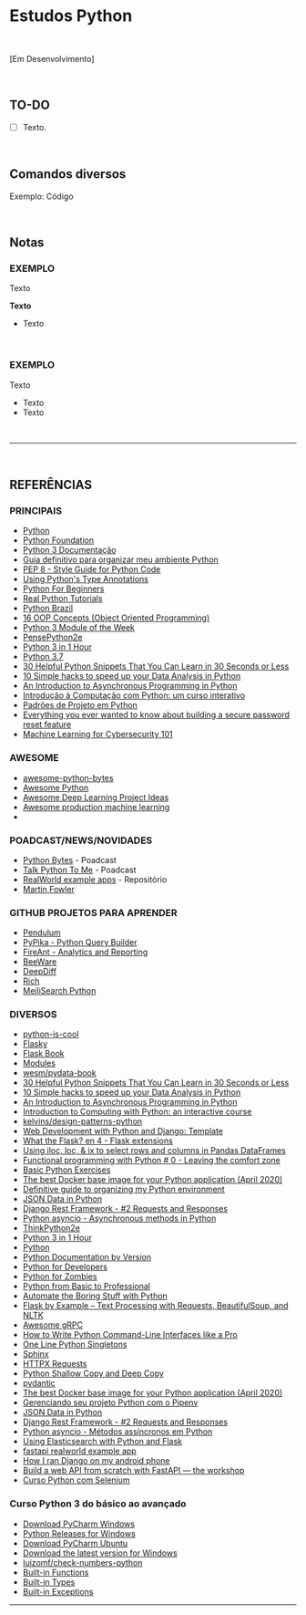 # Estudos Python

</br>

[Em Desenvolvimento]

</br>

## TO-DO

- [ ] Texto.

<br />

## Comandos diversos

Exemplo: Código

<br />

## Notas

### EXEMPLO
Texto

**Texto**
- Texto

</br>

### EXEMPLO
Texto

- Texto
- Texto

</br>

***  

</br>
 
## REFERÊNCIAS

### PRINCIPAIS

- [Python](https://www.python.org/)
- [Python Foundation](https://pyfound.blogspot.com/)
- [Python 3 Documentação](https://docs.python.org/pt-br/3/glossary.html)
- [Guia definitivo para organizar meu ambiente Python](https://medium.com/welcome-to-the-django/guia-definitivo-para-organizar-meu-ambiente-python-a16e2479b753)
- [PEP 8 - Style Guide for Python Code](https://www.python.org/dev/peps/pep-0008/)
- [Using Python's Type Annotations](https://dev.to/dstarner/using-pythons-type-annotations-4cfe)
- [Python For Beginners](https://www.python.org/about/gettingstarted/)
- [Real Python Tutorials](https://realpython.com/)
- [Python Brazil](https://wiki.python.org.br/PythonBrasil)
- [16 OOP Concepts (Object Oriented Programming)](https://medium.com/@TDamiao/16-conceitos-poo-programa%C3%A7%C3%A3o-orientada-a-objeto-6cdc72ac3ee2)
- [Python 3 Module of the Week](https://pymotw.com/3/)
- [PensePython2e](https://penseallen.github.io/PensePython2e/03-funcoes.html)
- [Python 3 in 1 Hour](http://xahlee.info/python/python3_basics.html)
- [Python 3.7](https://devdocs.io/python~3.7/)
- [30 Helpful Python Snippets That You Can Learn in 30 Seconds or Less](https://towardsdatascience.com/30-helpful-python-snippets-that-you-can-learn-in-30-seconds-or-less-69bb49204172)
- [10 Simple hacks to speed up your Data Analysis in Python](https://towardsdatascience.com/10-simple-hacks-to-speed-up-your-data-analysis-in-python-ec18c6396e6b)
- [An Introduction to Asynchronous Programming in Python](https://medium.com/velotio-perspectives/an-introduction-to-asynchronous-programming-in-python-af0189a88bbb)
- [Introdução à Computação com Python: um curso interativo](https://panda.ime.usp.br/cc110/static/cc110/index.html)
- [Padrões de Projeto em Python](https://github.com/kelvins/design-patterns-python)
- [Everything you ever wanted to know about building a secure password reset feature](https://www.troyhunt.com/everything-you-ever-wanted-to-know/)
- [Machine Learning for Cybersecurity 101](https://towardsdatascience.com/machine-learning-for-cybersecurity-101-7822b802790b)

### AWESOME
- [awesome-python-bytes](https://github.com/JackMcKew/awesome-python-bytes)
- [Awesome Python](https://github.com/vinta/awesome-python)
- [Awesome Deep Learning Project Ideas](https://github.com/NirantK/awesome-project-ideas)
- [Awesome production machine learning](https://github.com/EthicalML/awesome-production-machine-learning)
- []()

### POADCAST/NEWS/NOVIDADES
- [Python Bytes](https://pythonbytes.fm/) - Poadcast
- [Talk Python To Me](https://talkpython.fm/) - Poadcast
- [RealWorld example apps](https://github.com/gothinkster/realworld) - Repositório
- [Martin Fowler](https://martinfowler.com/)

### GITHUB PROJETOS PARA APRENDER
- [Pendulum](https://github.com/sdispater/pendulum)
- [PyPika - Python Query Builder](https://github.com/kayak/pypika)
- [FireAnt - Analytics and Reporting](https://github.com/kayak/fireant)
- [BeeWare](https://beeware.org/)
- [DeepDiff ](https://github.com/seperman/deepdiff)
- [Rich](https://github.com/willmcgugan/rich)
- [MeiliSearch Python](https://github.com/meilisearch/meilisearch-python)

### DIVERSOS

- [python-is-cool](https://github.com/chiphuyen/python-is-cool)
- [Flasky](https://github.com/miguelgrinberg/flasky)
- [Flask Book](https://www.flaskbook.com/)
- [Modules](https://docs.python.org/3/tutorial/modules.html#tut-packages)
- [wesm/pydata-book](https://github.com/wesm/pydata-book)
- [30 Helpful Python Snippets That You Can Learn in 30 Seconds or Less](https://towardsdatascience.com/30-helpful-python-snippets-that-you-can-learn-in-30-seconds-or-less-69bb49204172)
- [10 Simple hacks to speed up your Data Analysis in Python](https://towardsdatascience.com/10-simple-hacks-to-speed-up-your-data-analysis-in-python-ec18c6396e6b)
- [An Introduction to Asynchronous Programming in Python](https://medium.com/velotio-perspectives/an-introduction-to-asynchronous-programming-in-python-af0189a88bbb)
- [Introduction to Computing with Python: an interactive course](https://panda.ime.usp.br/cc110/static/cc110/index.html)
- [kelvins/design-patterns-python](https://github.com/kelvins/design-patterns-python)
- [Web Development with Python and Django: Template](https://pythonacademy.com.br/blog/desenvolvimento-web-com-python-e-django-template)
- [What the Flask? en 4 - Flask extensions](http://pythonclub.com.br/author/bruno-cezar-rocha.html)
- [Using iloc, loc, & ix to select rows and columns in Pandas DataFrames](https://www.shanelynn.ie/select-pandas-dataframe-rows-and-columns-using-iloc-loc-and-ix/)
- [Functional programming with Python # 0 - Leaving the comfort zone](http://pythonclub.com.br/progrmacao-funcional-com-python-0.html)
- [Basic Python Exercises](https://developers.google.com/edu/python/exercises/basic)
- [The best Docker base image for your Python application (April 2020)](https://pythonspeed.com/articles/base-image-python-docker-images/)
- [Definitive guide to organizing my Python environment](https://medium.com/welcome-to-the-django/guia-definitivo-para-organizar-meu-ambiente-python-a16e2479b753)
- [JSON Data in Python](https://www.datacamp.com/community/tutorials/json-data-python)
- [Django Rest Framework - #2 Requests and Responses](http://pythonclub.com.br/django-rest-framework-requests-responses.html)
- [Python asyncio - Asynchronous methods in Python](https://blog.nilo.pro.br/posts/2014-06-28-python-asyncio-metodos-assincronos-em-python/)
- [ThinkPython2e](https://penseallen.github.io/PensePython2e/03-funcoes.html)
- [Python 3 in 1 Hour](http://xahlee.info/python/python3_basics.html)
- [Python](https://devdocs.io/python~3.7/)
- [Python Documentation by Version](https://www.python.org/doc/versions/)
- [Python for Developers](https://ricardoduarte.github.io/python-para-desenvolvedores/)
- [Python for Zombies](https://www.pycursos.com/python-para-zumbis/)
- [Python from Basic to Professional](http://www.linuxpro.com.br/2017/04/python-do-basico-ao-profissional/)
- [Automate the Boring Stuff with Python](https://automatetheboringstuff.com/?utm_source=devfreebooks&utm_medium=medium&utm_campaign=DevFreeBooks)
- [Flask by Example – Text Processing with Requests, BeautifulSoup, and NLTK](https://realpython.com/flask-by-example-part-3-text-processing-with-requests-beautifulsoup-nltk/)
- [Awesome gRPC](https://github.com/grpc-ecosystem/awesome-grpc)
- [How to Write Python Command-Line Interfaces like a Pro](https://towardsdatascience.com/how-to-write-python-command-line-interfaces-like-a-pro-f782450caf0d)
- [One Line Python Singletons](https://cosmiccoding.com.au/tutorials/simple_singletons)
- [Sphinx](https://www.sphinx-doc.org/en/master/index.html)
- [HTTPX Requests](https://www.python-httpx.org/compatibility/)
- [Python Shallow Copy and Deep Copy](https://www.programiz.com/python-programming/shallow-deep-copy)
- [pydantic](https://pydantic-docs.helpmanual.io/usage/types/)
- [The best Docker base image for your Python application (April 2020)](https://pythonspeed.com/articles/base-image-python-docker-images/)
- [Gerenciando seu projeto Python com o Pipenv](https://imasters.com.br/py/gerenciando-seu-projeto-python-com-o-pipenv)
- [JSON Data in Python](https://www.datacamp.com/community/tutorials/json-data-python)
- [Django Rest Framework - #2 Requests and Responses](http://pythonclub.com.br/django-rest-framework-requests-responses.html)
- [Python asyncio - Métodos assíncronos em Python](https://blog.nilo.pro.br/posts/2014-06-28-python-asyncio-metodos-assincronos-em-python/)
- [Using Elasticsearch with Python and Flask](https://dev.to/aligoren/using-elasticsearch-with-python-and-flask-2i0e)
- [fastapi realworld example app](https://github.com/nsidnev/fastapi-realworld-example-app)
- [How I ran Django on my android phone](https://dev.to/coledrain/how-i-ran-django-on-my-android-phone-k4a)
- [Build a web API from scratch with FastAPI — the workshop](https://medium.com/@tiangolo/build-a-web-api-from-scratch-with-fastapi-the-workshop-866d089d23dc)
- [Curso Python com Selenium](https://curso-python-selenium.netlify.app/)

### Curso Python 3 do básico ao avançado

- [Download PyCharm Windows](https://www.jetbrains.com/pycharm/download/#section=windows)
- [Python Releases for Windows](https://www.python.org/downloads/windows/)
- [Download PyCharm Ubuntu](https://www.jetbrains.com/pycharm/download/#section=linux)
- [Download the latest version for Windows](https://www.python.org/downloads/)
- [luizomf/check-numbers-python](https://github.com/luizomf/check-numbers-python/blob/master/chk_numbers.py)
- [Built-in Functions](https://docs.python.org/3/library/functions.html)
- [Built-in Types](https://docs.python.org/3/library/stdtypes.html)
- [Built-in Exceptions](https://docs.python.org/3/library/exceptions.html)

***
